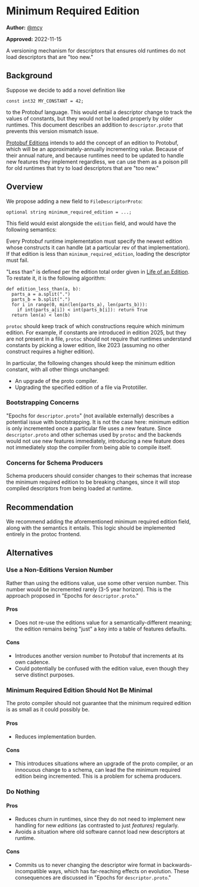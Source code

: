 # Minimum Required Edition

**Author:** [@mcy](https://github.com/mcy)

**Approved:** 2022-11-15

A versioning mechanism for descriptors that ensures old runtimes do not load
descriptors that are "too new."

## Background

Suppose we decide to add a novel definition like

```
const int32 MY_CONSTANT = 42;
```

to the Protobuf language. This would entail a descriptor change to track the
values of constants, but they would not be loaded properly by older runtimes.
This document describes an addition to `descriptor.proto` that prevents this
version mismatch issue.

[Protobuf Editions](what-are-protobuf-editions.md) intends to add the concept of
an edition to Protobuf, which will be an approximately-annually incrementing
value. Because of their annual nature, and because runtimes need to be updated
to handle new features they implement regardless, we can use them as a poison
pill for old runtimes that try to load descriptors that are "too new."

## Overview

We propose adding a new field to `FileDescriptorProto`:

```
optional string minimum_required_edition = ...;
```

This field would exist alongside the `edition` field, and would have the
following semantics:

Every Protobuf runtime implementation must specify the newest edition whose
constructs it can handle (at a particular rev of that implementation). If that
edition is less than `minimum_required_edition`, loading the descriptor must
fail.

"Less than" is defined per the edition total order given in
[Life of an Edition](life-of-an-edition.md). To restate it, it is the following
algorithm:

```
def edition_less_than(a, b):
  parts_a = a.split(".")
  parts_b = b.split(".")
  for i in range(0, min(len(parts_a), len(parts_b))):
    if int(parts_a[i]) < int(parts_b[i]): return True
  return len(a) < len(b)
```

`protoc` should keep track of which constructions require which minimum edition.
For example, if constants are introduced in edition 2025, but they are not
present in a file, `protoc` should not require that runtimes understand
constants by picking a lower edition, like 2023 (assuming no other construct
requires a higher edition).

In particular, the following changes should keep the minimum edition constant,
with all other things unchanged:

*   An upgrade of the proto compiler.
*   Upgrading the specified edition of a file via Prototiller.

### Bootstrapping Concerns

"Epochs for `descriptor.proto`" (not available externally) describes a potential
issue with bootstrapping. It is not the case here: minimum edition is only
incremented once a particular file uses a new feature. Since `descriptor.proto`
and other schemas used by `protoc` and the backends would not use new features
immediately, introducing a new feature does not immediately stop the compiler
from being able to compile itself.

### Concerns for Schema Producers

Schema producers should consider changes to their schemas that increase the
minimum required edition to be breaking changes, since it will stop compiled
descriptors from being loaded at runtime.

## Recommendation

We recommend adding the aforementioned minimum required edition field, along
with the semantics it entails. This logic should be implemented entirely in the
protoc frontend.

## Alternatives

### Use a Non-Editions Version Number

Rather than using the editions value, use some other version number. This number
would be incremented rarely (3-5 year horizon). This is the approach proposed
in "Epochs for `descriptor.proto`."

#### Pros

*   Does not re-use the editions value for a semantically-different meaning; the
    edition remains being "just" a key into a table of features defaults.

#### Cons

*   Introduces another version number to Protobuf that increments at its own
    cadence.
*   Could potentially be confused with the edition value, even though they serve
    distinct purposes.

### Minimum Required Edition Should Not Be Minimal

The proto compiler should not guarantee that the minimum required edition is as
small as it could possibly be.

#### Pros

*   Reduces implementation burden.

#### Cons

*   This introduces situations where an upgrade of the proto compiler, or an
    innocuous change to a schema, can lead the the minimum required edition
    being incremented. This is a problem for schema producers.

### Do Nothing

#### Pros

*   Reduces churn in runtimes, since they do not need to implement new handling
    for new *editions* (as contrasted to just *features)* regularly.
*   Avoids a situation where old software cannot load new descriptors at
    runtime.

#### Cons

*   Commits us to never changing the descriptor wire format in
    backwards-incompatible ways, which has far-reaching effects on evolution.
    These consequences are discussed in "Epochs for `descriptor.proto`."
